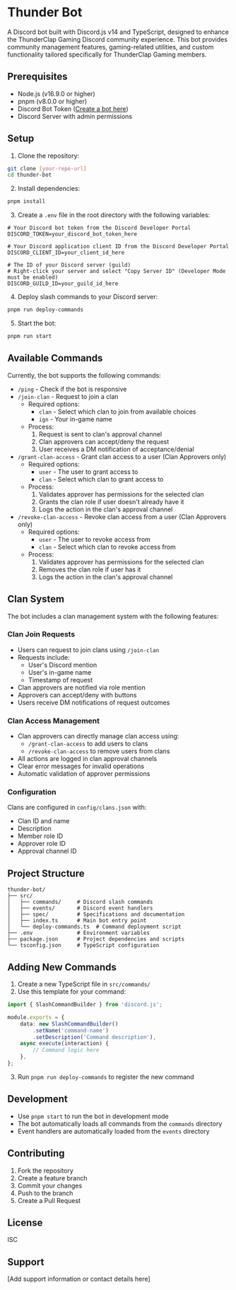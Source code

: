 # Thunder Bot

A Discord bot built with Discord.js v14 and TypeScript, designed to enhance the ThunderClap Gaming Discord community experience. This bot provides community management features, gaming-related utilities, and custom functionality tailored specifically for ThunderClap Gaming members.

## Prerequisites

- Node.js (v16.9.0 or higher)
- pnpm (v8.0.0 or higher)
- Discord Bot Token ([Create a bot here](https://discord.com/developers/applications))
- Discord Server with admin permissions

## Setup

1. Clone the repository:
```bash
git clone [your-repo-url]
cd thunder-bot
```

2. Install dependencies:
```bash
pnpm install
```

3. Create a `.env` file in the root directory with the following variables:
```env
# Your Discord bot token from the Discord Developer Portal
DISCORD_TOKEN=your_discord_bot_token_here

# Your Discord application client ID from the Discord Developer Portal
DISCORD_CLIENT_ID=your_client_id_here

# The ID of your Discord server (guild)
# Right-click your server and select "Copy Server ID" (Developer Mode must be enabled)
DISCORD_GUILD_ID=your_guild_id_here
```

4. Deploy slash commands to your Discord server:
```bash
pnpm run deploy-commands
```

5. Start the bot:
```bash
pnpm run start
```

## Available Commands

Currently, the bot supports the following commands:

- `/ping` - Check if the bot is responsive
- `/join-clan` - Request to join a clan
  - Required options:
    - `clan` - Select which clan to join from available choices
    - `ign` - Your in-game name
  - Process:
    1. Request is sent to clan's approval channel
    2. Clan approvers can accept/deny the request
    3. User receives a DM notification of acceptance/denial
- `/grant-clan-access` - Grant clan access to a user (Clan Approvers only)
  - Required options:
    - `user` - The user to grant access to
    - `clan` - Select which clan to grant access to
  - Process:
    1. Validates approver has permissions for the selected clan
    2. Grants the clan role if user doesn't already have it
    3. Logs the action in the clan's approval channel
- `/revoke-clan-access` - Revoke clan access from a user (Clan Approvers only)
  - Required options:
    - `user` - The user to revoke access from
    - `clan` - Select which clan to revoke access from
  - Process:
    1. Validates approver has permissions for the selected clan
    2. Removes the clan role if user has it
    3. Logs the action in the clan's approval channel

## Clan System

The bot includes a clan management system with the following features:

### Clan Join Requests
- Users can request to join clans using `/join-clan`
- Requests include:
  - User's Discord mention
  - User's in-game name
  - Timestamp of request
- Clan approvers are notified via role mention
- Approvers can accept/deny with buttons
- Users receive DM notifications of request outcomes

### Clan Access Management
- Clan approvers can directly manage clan access using:
  - `/grant-clan-access` to add users to clans
  - `/revoke-clan-access` to remove users from clans
- All actions are logged in clan approval channels
- Clear error messages for invalid operations
- Automatic validation of approver permissions

### Configuration
Clans are configured in `config/clans.json` with:
- Clan ID and name
- Description
- Member role ID
- Approver role ID
- Approval channel ID

## Project Structure

```
thunder-bot/
├── src/
│   ├── commands/     # Discord slash commands
│   ├── events/       # Discord event handlers
│   ├── spec/         # Specifications and documentation
│   ├── index.ts      # Main bot entry point
│   └── deploy-commands.ts  # Command deployment script
├── .env              # Environment variables
├── package.json      # Project dependencies and scripts
└── tsconfig.json     # TypeScript configuration
```

## Adding New Commands

1. Create a new TypeScript file in `src/commands/`
2. Use this template for your command:

```typescript
import { SlashCommandBuilder } from 'discord.js';

module.exports = {
    data: new SlashCommandBuilder()
        .setName('command-name')
        .setDescription('Command description'),
    async execute(interaction) {
        // Command logic here
    },
};
```

3. Run `pnpm run deploy-commands` to register the new command

## Development

- Use `pnpm start` to run the bot in development mode
- The bot automatically loads all commands from the `commands` directory
- Event handlers are automatically loaded from the `events` directory

## Contributing

1. Fork the repository
2. Create a feature branch
3. Commit your changes
4. Push to the branch
5. Create a Pull Request

## License

ISC

## Support

[Add support information or contact details here] 